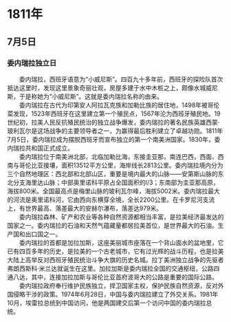 # 1811年
## 7月5日
### 委内瑞拉独立日
　　委内瑞拉，西班牙语意为“小威尼斯”。四百九十多年前，西班牙的探险队首次抵达这里时，发现这里景象奇丽壮观，房屋多建于水中木桩之上，颇像水城威尼斯，于是称她为“小威尼斯”。这就是委内瑞拉名称的由来。<br>　　委内瑞拉在古代为印第安人阿拉瓦克族和加勒比族的居住地，1498年被哥伦菜发现，1523年西班牙在这里建立第一个殖民点，1567年沦为西班牙殖民地。19世纪初，拉美人民反抗殖民统治的独立战争爆发，委内瑞拉的著名民族英雄西蒙·玻利瓦尔是这场战争的主要领导者之一，为赢得最后胜利建立了卓越功勋。1811年7月5日，委内瑞拉成为摆脱西班牙而宣布独立的第一个南美洲国家。1830年，委内瑞拉共和国正式成立。<br>　　委内瑞拉位于南美洲北部，北临加勒比海，东接圭亚那，南连巴西，西面、西南与哥伦比亚接壤，面积13512平方公里，海岸线长2813公里。委内瑞拉境内分为三个自然地理区：西北部和北部山区，重要是境内最大的山脉——安第斯山脉的东北分支海里达山脉；中部奥里诺科平原占全国面积的l/3；东南部为圭亚那高原，海拔800米。全国最高点是梅里山脉的玻利瓦尔峰，海拔5002米。委内瑞拉最大的河流是奥里诺科河，它由西向东横穿全境，全长2200公里。在卡罗尼河支流上，有世界最高、落差最大的安赫尔瀑布，落差达979米。<br>　　委内瑞拉森林、矿产和农业等各种自然资源都相当丰富，是拉美经济最发达的国家之一。委内瑞拉的石油和天然气蕴藏量都居拉美首位，是世界最大的石油。生产国和出口国之一。<br>　　委内瑞拉的首都是加拉加斯，这座美丽城市座落在一个背山面水的盆地里，它已有四百多年的历史，是拉美的一个古老城市，它有过光辉的战斗历程，也是拉美大陆上高举反对西班牙殖民统治斗争大旗的历史名城。拉丁美洲独立战争的先驱者弗朗西斯科·米兰达就诞生在这里。加拉加斯是委内瑞拉全国的交通枢纽，公路四通八达，其中，连接加拉加斯与哥伦比亚首府波哥大的公路是重要的国际公路。<br>　　委内瑞拉政府奉行维护民族独立，捍卫国家主权，保护民族自然资源，反对外国侵略干涉的政策。1974年6月28日，中国与委内瑞拉建立了外交关系。1981年10月，埃雷拉总统到中国访问，他是两国建交后第一个访问中国的委内瑞拉总统。
<comment/>